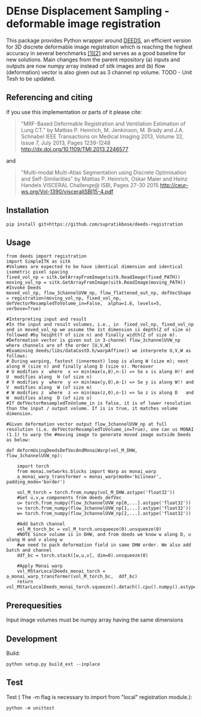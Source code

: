 # DEnse Displacement Sampling - deformable image registration

This package provides Python wrapper around [DEEDS](https://github.com/mattiaspaul/deedsBCV), an efficient version for 3D discrete deformable image registration which is reaching the highest accuracy in several benchmarks [[1]](https://pubmed.ncbi.nlm.nih.gov/27254856/)[[2]](https://arxiv.org/abs/2109.11572) and serves as a good baseline for new solutions. Main changes from the parent repository (a) inputs and outputs are now numpy array instead of sitk images and (b) flow (deformation) vector is also given out as 3 channel np volume. TODO - Unit Tesh to be updated.

## Referencing and citing
If you use this implementation or parts of it please cite:
 
>"MRF-Based Deformable Registration and Ventilation Estimation of Lung CT."
 by Mattias P. Heinrich, M. Jenkinson, M. Brady and J.A. Schnabel
 IEEE Transactions on Medical Imaging 2013, Volume 32, Issue 7, July 2013, Pages 1239-1248
 http://dx.doi.org/10.1109/TMI.2013.2246577
 
 and
 
>"Multi-modal Multi-Atlas Segmentation using Discrete Optimisation and Self-Similarities"
 by Mattias P. Heinrich, Oskar Maier and Heinz Handels
 VISCERAL Challenge@ ISBI, Pages 27-30 2015
 http://ceur-ws.org/Vol-1390/visceralISBI15-4.pdf
 
## Installation
```
pip install git+https://github.com/supratikbose/deeds-registration
```

## Usage
```
from deeds import registration
import SimpleITK as sitk
#Volumes are expected to be have identical dimension and identical isometric pixel spacing 
fixed_vol_np = sitk.GetArrayFromImage(sitk.ReadImage(fixed_PATH))
moving_vol_np = sitk.GetArrayFromImage(sitk.ReadImage(moving_PATH))
#Invoke Deeds
moved_vol_np, flow_3channelUVW_np, flow_flattened_out_np, defVecShape = registration(moving_vol_np, fixed_vol_np, defVectorResampledToVolume_in=False,  alpha=1.6, levels=5, verbose=True)

#Interpreting input and result
#In the input and result volumes, i.e., in  fixed_vol_np, fixed_vol_np and in moved_vol_np we assume the 1st dimension is depth(Z of size o) followed #by height(Y of size n) and finally width(Z of size m). 
#Deformation vector is given out in 3-channel flow_3channelUVW_np where channels are of the order [U,V,W]
#Examining deeds/libs/dataCostD.h/warpAffine() we interprete U,V,W as follows:
# During warping, fastest (innermost) loop is along W (size m); next along H (size n) and finally along D (size o). Moreover
# U modifies x  where  x => min(max(x,0),n-1) => So x is along H!! and U  modifies along  H (of size n)
# V modifies y  where  y => min(max(y,0),m-1) => So y is along W!! and V  modifies along  W (of size m)
# W modifies z  where  z => min(max(z,0),o-1) => So z is along D   and W  modifies along  D (of size o)    
#If defVectorResampledToVolume_in is false, it is of lower resolution than the input / output volume. If is is true, it matches volume dimension.

#Given deformation vector output flow_3channelUVW_np at full resolution (i.e. defVectorResampledToVolume_in=True), one can us MONAI (1.1) to warp the #moving image to generate moved image outside Deeds as below:

def deformUsingDeedsDefVecAndMonaiWarp(vol_M_DHW, flow_3channelUVW_np):

    import torch
    from monai.networks.blocks import Warp as monai_warp
    a_monai_warp_transformer = monai_warp(mode='bilinear', padding_mode='border')
    
    vol_M_torch = torch.from_numpy(vol_M_DHW.astype('float32'))
    #Get u,v,w components from deeds_defVec
    u= torch.from_numpy(flow_3channelUVW_np[0,...].astype('float32'))
    v= torch.from_numpy(flow_3channelUVW_np[1,...].astype('float32'))
    w= torch.from_numpy(flow_3channelUVW_np[2,...].astype('float32'))

    #Add batch channel
    vol_M_torch_bc = vol_M_torch.unsqueeze(0).unsqueeze(0)
    #NOTE Since volume is in DHW, and from deeds we know w along D, u along H and v along w 
    #we need to pack deformation field in same DHW order. We also add batch and channel
    ddf_bc = torch.stack([w,u,v], dim=0).unsqueeze(0)

    #Apply Monai warp
    vol_MStarLocalDeeds_monai_torch = a_monai_warp_transformer(vol_M_torch_bc,  ddf_bc)
    return vol_MStarLocalDeeds_monai_torch.squeeze().detach().cpu().numpy().astype('float')

```

## Prerequesities
Input image volumes must be numpy array having the same dimensions

## Development
Build:
```
python setup.py build_ext --inplace
```
## Test
Test ( The -m flag is necessary to  import from "local" registration module.):
```
python -m unittest 
```
